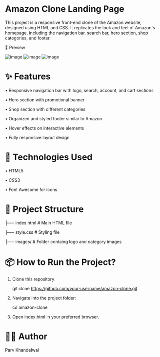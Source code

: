# Amazon Clone Landing Page

This project is a responsive front-end clone of the Amazon website, designed using HTML and CSS. It replicates the look and feel of Amazon's homepage, including the navigation bar, search bar, hero section, shop categories, and footer.

📸 Preview

![image](https://github.com/user-attachments/assets/edef846a-383c-48df-8e7a-823179b9bf84)
![image](https://github.com/user-attachments/assets/c7a1d02e-13ab-45c9-8534-add93c064e40)
![image](https://github.com/user-attachments/assets/bb6651ba-1c24-4289-9b1c-6bf7b49dbfe8)



# ✨ Features

  •  Responsive navigation bar with logo, search, account, and cart sections

  •  Hero section with promotional banner

  •  Shop section with different categories

  •  Organized and styled footer similar to Amazon

  •  Hover effects on interactive elements

  •  Fully responsive layout design




# 🚀 Technologies Used

  • HTML5

  • CSS3

  • Font Awesome for icons




# 📁 Project Structure

  ├── index.html       # Main HTML file
 
  ├── style.css        # Styling file
  
  ├── images/          # Folder containg logo and category images
  



# 📦 How to Run the Project?

   1. Clone this repository:

        git clone https://github.com/your-username/amazon-clone.git

  2. Navigate into the project folder:

        cd amazon-clone
  
  3. Open index.html in your preferred browser.


# 🧑‍💻 Author
  Parv Khandelwal
